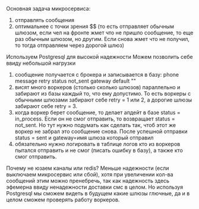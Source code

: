 Основная задача микросервиса:
1) отправлять сообщения
2) оптимальнее с точки зрения $$ (то есть отправляет обычным шлюзом, если чел на фронте жмет что не пришло сообщение, то еще раз обычным шлюзом, но другим. Если снова жмет что не получил, то тогда отправляем через дорогой шлюз)


Используем Postgresql для высокой надежности
Можем позволить себе ввиду небольшой нагрузки 

1) сообщение получается с брокера и записывается в базу:
phone
message
retry
status not_sent
gateway default ""
2) висят много воркеров (столько сколько шлюзов) параллельно и забирают из базы каждый то, что ему допустимо. То есть воркеры с обычными шлюзами забирают себе retry = 1 или 2, а дорогие шлюзы забирают себе retry = 3. 
3) когда воркер берет сообщение, то делает апдейт в базе status = in_process. Если он не смог отправить, то возвращает status = not_sent. Но тут нужно подумать как сделать так, чтоб этот же воркер не забрал это сообщение снова. После успешной отправки status = sent и gateway=имя шлюза который отправил
4) обязательно нужно логировать в таблице логов кто из воркеров пытался отправить и не смог (писать ошибку в базу), а также кто смог отправить.

Почему не юзаем каналы или redis?
Меньше надежности (если выключаем микросервис или сбой), хотя при увеличении кол-ва сообщений этим можно пренебречь, так как надежность здесь эфемерна ввиду ненадежности доставки смс в целом. 
Но используя Postgresql мы сможем видеть в будущем какие шлюзы глючные, да и в целом сможем проверять работу воркеров.